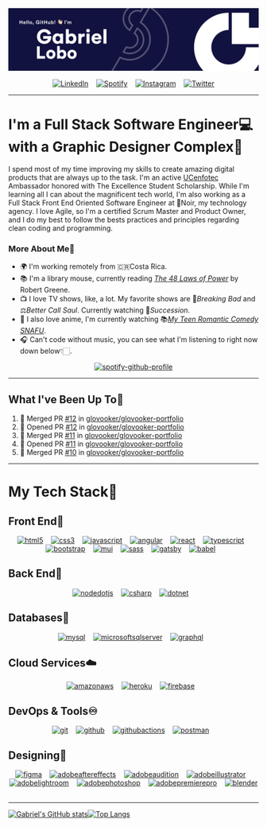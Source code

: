 <img src="./GitHub Cover.png">


<div align="center">
 
[![LinkedIn](https://img.shields.io/badge/linkedin-%230077B5.svg?style=for-the-badge&logo=linkedin&logoColor=white)](https://www.linkedin.com/in/glovooker/)&nbsp;&nbsp;&nbsp;
[![Spotify](https://img.shields.io/badge/Spotify-1ED760?style=for-the-badge&logo=spotify&logoColor=white)](https://open.spotify.com/user/22amkp7g36l2rkiixeuwwiyey?si=6f859ef92c124ceb)&nbsp;&nbsp;&nbsp;
[![Instagram](https://img.shields.io/badge/Instagram-%23E4405F.svg?style=for-the-badge&logo=Instagram&logoColor=white)](https://www.instagram.com/glovooker/)&nbsp;&nbsp;&nbsp;
[![Twitter](https://img.shields.io/badge/Twitter-%231DA1F2.svg?style=for-the-badge&logo=Twitter&logoColor=white)](https://twitter.com/glovooker)
  
</div>

---

# I'm a Full Stack Software Engineer💻 with a Graphic Designer Complex🎨

I spend most of my time improving my skills to create amazing digital products that are always up to the task. I'm an active [UCenfotec](https://ucenfotec.ac.cr/) Ambassador honored with The Excellence Student Scholarship. While I'm learning all I can about the magnificent tech world, I'm also working as a Full Stack Front End Oriented Software Engineer at 🖤Noir, my technology agency. I love Agile, so I'm a certified Scrum Master and Product Owner, and I do my best to follow the bests practices and principles regarding clean coding and programming.

### More About Me🧐

- 🌍 I'm working remotely from 🇨🇷Costa Rica.
- 📚 I'm a library mouse, currently reading [*The 48 Laws of Power*](https://www.amazon.com/48-Laws-Power-Robert-Greene/dp/0140280197) by Robert Greene.
- 📺 I love TV shows, like, a lot. My favorite shows are 💎*Breaking Bad* and ⚖*Better Call Saul*. Currently watching 👥*Succession*.
- 🎌 I also love anime, I'm currently watching 📚[*My Teen Romantic Comedy SNAFU*](https://www.crunchyroll.com/series/GYNQJ8GXY/my-teen-romantic-comedy-snafu).
- 🎧 Can't code without music, you can see what I'm listening to right now down below👇🏻.

<div align="center">

[![spotify-github-profile](https://spotify-github-profile.vercel.app/api/view?uid=22amkp7g36l2rkiixeuwwiyey&cover_image=true&theme=novatorem&bar_color=ffffff&bar_color_cover=true)](https://spotify-github-profile.vercel.app/api/view?uid=22amkp7g36l2rkiixeuwwiyey&redirect=true)

</div>

---

## What I've Been Up To🚀

<!--START_SECTION:activity-->
1. 🎉 Merged PR [#12](https://github.com/glovooker/glovooker-portfolio/pull/12) in [glovooker/glovooker-portfolio](https://github.com/glovooker/glovooker-portfolio)
2. 💪 Opened PR [#12](https://github.com/glovooker/glovooker-portfolio/pull/12) in [glovooker/glovooker-portfolio](https://github.com/glovooker/glovooker-portfolio)
3. 🎉 Merged PR [#11](https://github.com/glovooker/glovooker-portfolio/pull/11) in [glovooker/glovooker-portfolio](https://github.com/glovooker/glovooker-portfolio)
4. 💪 Opened PR [#11](https://github.com/glovooker/glovooker-portfolio/pull/11) in [glovooker/glovooker-portfolio](https://github.com/glovooker/glovooker-portfolio)
5. 🎉 Merged PR [#10](https://github.com/glovooker/glovooker-portfolio/pull/10) in [glovooker/glovooker-portfolio](https://github.com/glovooker/glovooker-portfolio)
<!--END_SECTION:activity-->

---

# My Tech Stack🌠

## Front End🌌

<div align="center">

[![html5](https://user-images.githubusercontent.com/57118727/190884596-bdac7c60-5171-46a3-92ba-f45bce1063be.svg)](https://developer.mozilla.org/en-US/docs/Web/HTML)&nbsp;&nbsp;&nbsp;
[![css3](https://user-images.githubusercontent.com/57118727/190884671-9c72f33a-7097-40ec-a9ab-f2b8cf0dbd05.svg)](https://developer.mozilla.org/en-US/docs/Web/CSS)&nbsp;&nbsp;&nbsp;
[![javascript](https://user-images.githubusercontent.com/57118727/190884726-4e975374-1d74-426f-9ed0-cfe131bb5544.svg)](https://www.javascript.com/)&nbsp;&nbsp;&nbsp;
[![angular](https://user-images.githubusercontent.com/57118727/190882669-db519c33-d4e7-4c64-a65c-09de638de28d.svg)](https://angular.io/)&nbsp;&nbsp;&nbsp;
[![react](https://user-images.githubusercontent.com/57118727/190882873-c0b870c6-9f0f-47fb-9d4c-f6f266c70c81.svg)](https://reactjs.org/)&nbsp;&nbsp;&nbsp;
[![typescript](https://user-images.githubusercontent.com/57118727/190882928-d31084d1-c987-4179-a52c-affcc0cc1543.svg)](https://www.typescriptlang.org/)&nbsp;&nbsp;&nbsp;
[![bootstrap](https://user-images.githubusercontent.com/57118727/190882986-6133d68b-3429-4fa8-8f13-d9f5937b0830.svg)](https://getbootstrap.com/)&nbsp;&nbsp;&nbsp;
[![mui](https://user-images.githubusercontent.com/57118727/190884779-a826c5f2-9ce3-402b-8be3-f3ecca28495f.svg)](https://mui.com/)&nbsp;&nbsp;&nbsp;
[![sass](https://user-images.githubusercontent.com/57118727/190883038-b8f135a2-8d59-4d81-9e45-9b485b8ae8d2.svg)](https://sass-lang.com/)&nbsp;&nbsp;&nbsp;
[![gatsby](https://user-images.githubusercontent.com/57118727/190885677-0fa20bc0-3ea4-411d-90c2-cd79a6cc75b7.svg)](https://www.gatsbyjs.com/)&nbsp;&nbsp;&nbsp;
[![babel](https://user-images.githubusercontent.com/57118727/190886168-9967da4e-c7d8-4b2c-a8c0-5135e783648e.svg)](https://babeljs.io/)&nbsp;&nbsp;&nbsp;

</div>

## Back End🧬

<div align="center">

[![nodedotjs](https://user-images.githubusercontent.com/57118727/190885133-9891989f-3ec0-404b-b346-c50ce8545cd3.svg)](https://nodejs.org/)&nbsp;&nbsp;&nbsp;
[![csharp](https://user-images.githubusercontent.com/57118727/190885223-b727a1d1-64c4-4df1-9fd7-743d979c85ef.svg)](https://learn.microsoft.com/en-us/dotnet/csharp/)&nbsp;&nbsp;&nbsp;
[![dotnet](https://user-images.githubusercontent.com/57118727/190885095-b17a6ce2-f164-42ab-8915-ac6389cc5533.svg)](https://dotnet.microsoft.com/en-us/apps/aspnet)&nbsp;&nbsp;&nbsp;

</div>

## Databases🔑

<div align="center">

[![mysql](https://user-images.githubusercontent.com/57118727/190885517-4c62520e-1a2e-4e86-923a-f07f7fd341d9.svg)](https://www.mysql.com/)&nbsp;&nbsp;&nbsp;
[![microsoftsqlserver](https://user-images.githubusercontent.com/57118727/190885521-cc4f487c-41f9-4e78-bbec-5fb587b3b482.svg)](https://www.microsoft.com/en-us/sql-server)&nbsp;&nbsp;&nbsp;
[![graphql](https://user-images.githubusercontent.com/57118727/190885747-1295b6c5-e57c-48f7-b7b9-df965d48c765.svg)](https://graphql.org/)&nbsp;&nbsp;&nbsp;

</div>

## Cloud Services☁️

<div align="center">

[![amazonaws](https://user-images.githubusercontent.com/57118727/190885833-1937718a-1faa-481c-be60-3a22f2603e7e.svg)](https://aws.amazon.com/)&nbsp;&nbsp;&nbsp;
[![heroku](https://user-images.githubusercontent.com/57118727/190885930-55e1db7a-3ed8-4c68-84b8-3e5457290898.svg)](https://www.heroku.com/)&nbsp;&nbsp;&nbsp;
[![firebase](https://user-images.githubusercontent.com/57118727/190885935-ea16f3af-5d23-4a2f-bd60-07a9dcbf7d52.svg)](https://firebase.google.com/)&nbsp;&nbsp;&nbsp;

</div>

## DevOps & Tools♾️

<div align="center">

[![git](https://user-images.githubusercontent.com/57118727/190886053-e370382e-2af5-4525-8d0e-618721f5cefb.svg)](https://git-scm.com/)&nbsp;&nbsp;&nbsp;
[![github](https://user-images.githubusercontent.com/57118727/190886078-f1af8d59-9996-45fa-a492-673493a1fc89.svg)](https://github.com/)&nbsp;&nbsp;&nbsp;
[![githubactions](https://user-images.githubusercontent.com/57118727/190886081-acfc42ca-220d-4d54-aeb5-2226fd40099e.svg)](https://github.com/features/actions)&nbsp;&nbsp;&nbsp;
[![postman](https://user-images.githubusercontent.com/57118727/190885775-52d56434-cc8c-4271-a967-fa1e6a612ec5.svg)](https://www.postman.com/)&nbsp;&nbsp;&nbsp;

</div>

## Designing🎨

<div align="center">

[![figma](https://user-images.githubusercontent.com/57118727/190886562-8df10998-5965-44cb-bb55-3974c6cf75d9.svg)](https://www.figma.com/)&nbsp;&nbsp;&nbsp;
[![adobeaftereffects](https://user-images.githubusercontent.com/57118727/190886338-0dc3d513-c99b-4676-9b06-d8be34cb058c.svg)](https://www.adobe.com/products/aftereffects.html)&nbsp;&nbsp;&nbsp;
[![adobeaudition](https://user-images.githubusercontent.com/57118727/190886346-7a0ba230-19eb-4f44-b16b-286f03f5d3f4.svg)](https://www.adobe.com/products/audition.html)&nbsp;&nbsp;&nbsp;
[![adobeillustrator](https://user-images.githubusercontent.com/57118727/190886349-a9e2023c-dad5-4f78-83ef-9f6695eba2a1.svg)](https://www.adobe.com/products/illustrator.html)&nbsp;&nbsp;&nbsp;
[![adobelightroom](https://user-images.githubusercontent.com/57118727/190886356-eedc0cce-8ab4-4847-8831-48dbce28de2d.svg)](https://www.adobe.com/products/photoshop-lightroom.html)&nbsp;&nbsp;&nbsp;
[![adobephotoshop](https://user-images.githubusercontent.com/57118727/190886364-0610c4a0-a816-471e-98d1-036bfd121b3d.svg)](https://www.adobe.com/products/photoshop.html)&nbsp;&nbsp;&nbsp;
[![adobepremierepro](https://user-images.githubusercontent.com/57118727/190886366-2320192c-e4a4-466d-af56-a6acfd8dd184.svg)](https://www.adobe.com/products/premiere.html)&nbsp;&nbsp;&nbsp;
[![blender](https://user-images.githubusercontent.com/57118727/190886371-603e3e59-ca87-4cd2-8dab-252f6a341ec7.svg)](https://www.blender.org/)&nbsp;&nbsp;&nbsp;

</div>

---
[![Gabriel's GitHub stats](https://github-readme-stats.vercel.app/api?username=glovooker&count_private=true&include_all_commits=true&custom_title=My%20Stats&show_icons=true&bg_color=11123F&title_color=FFFFFF&text_color=c4c4cf&icon_color=c4c4cf&border_radius=0&hide_border=true&line_height=24)](https://github.com/anuraghazra/github-readme-stats)[![Top Langs](https://github-readme-stats.vercel.app/api/top-langs/?username=glovooker&layout=compact&&langs_count=7&bg_color=11123F&title_color=FFFFFF&text_color=c4c4cf&icon_color=c4c4cf&border_radius=0&hide_border=true&custom_title=My%20Languages)](https://github.com/anuraghazra/github-readme-stats)






